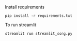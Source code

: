 Install requirements
```
pip install -r requirements.txt
```

To run streamlit
```
streamlit run streamlit_song.py
```